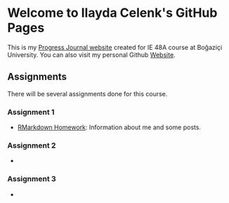 # Welcome to Ilayda Celenk's GitHub Pages

This is my [Progress Journal website](https://pjournal.github.io/boun01-ilaydacelenk/) created for IE 48A course at Boğaziçi University. You can also visit my personal Github [Website](https://ilaydacelenk.github.io/).

## Assignments

There will be several assignments done for this course.

### Assignment 1
- [RMarkdown Homework](https://pjournal.github.io/boun01-ilaydacelenk/RMarkdown_Homework.html): Information about me and some posts.

### Assignment 2
- 

### Assignment 3
- 
